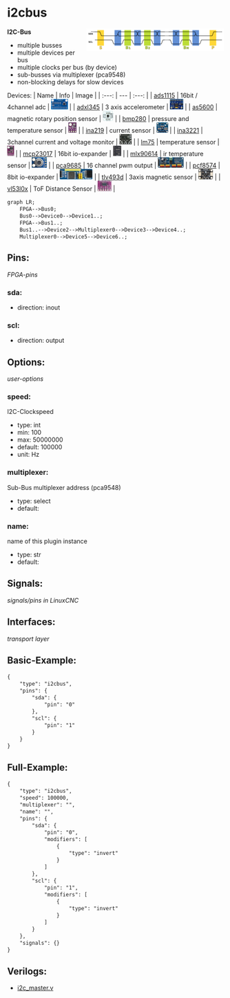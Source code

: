 # i2cbus

<img align="right" width="320" src="image.png">

**I2C-Bus**

* multiple busses
* multiple devices per bus
* multiple clocks per bus (by device)
* sub-busses via multiplexer (pca9548)
* non-blocking delays for slow devices
        
Devices:
| Name | Info | Image |
| :---: |  --- | :---: |
| [ads1115](devices/ads1115/) | 16bit / 4channel adc | <img src="devices/ads1115/image.png" height="24"> |
| [adxl345](devices/adxl345/) | 3 axis accelerometer | <img src="devices/adxl345/image.png" height="24"> |
| [as5600](devices/as5600/) | magnetic rotary position sensor | <img src="devices/as5600/image.png" height="24"> |
| [bmp280](devices/bmp280/) | pressure and temperature sensor | <img src="devices/bmp280/image.png" height="24"> |
| [ina219](devices/ina219/) | current sensor | <img src="devices/ina219/image.png" height="24"> |
| [ina3221](devices/ina3221/) | 3channel current and voltage monitor | <img src="devices/ina3221/image.png" height="24"> |
| [lm75](devices/lm75/) | temperature sensor | <img src="devices/lm75/image.png" height="24"> |
| [mcp23017](devices/mcp23017/) | 16bit io-expander | <img src="devices/mcp23017/image.png" height="24"> |
| [mlx90614](devices/mlx90614/) | ir temperature sensor | <img src="devices/mlx90614/image.png" height="24"> |
| [pca9685](devices/pca9685/) | 16 channel pwm output | <img src="devices/pca9685/image.png" height="24"> |
| [pcf8574](devices/pcf8574/) | 8bit io-expander | <img src="devices/pcf8574/image.png" height="24"> |
| [tlv493d](devices/tlv493d/) | 3axis magnetic sensor | <img src="devices/tlv493d/image.png" height="24"> |
| [vl53l0x](devices/vl53l0x/) | ToF Distance Sensor | <img src="devices/vl53l0x/image.png" height="24"> |

```mermaid
graph LR;
    FPGA-->Bus0;
    Bus0-->Device0-->Device1..;
    FPGA-->Bus1..;
    Bus1..-->Device2-->Multiplexer0-->Device3-->Device4..;
    Multiplexer0-->Device5-->Device6..;
```

## Pins:
*FPGA-pins*
### sda:

 * direction: inout

### scl:

 * direction: output


## Options:
*user-options*
### speed:
I2C-Clockspeed

 * type: int
 * min: 100
 * max: 50000000
 * default: 100000
 * unit: Hz

### multiplexer:
Sub-Bus multiplexer address (pca9548)

 * type: select
 * default: 

### name:
name of this plugin instance

 * type: str
 * default: 


## Signals:
*signals/pins in LinuxCNC*


## Interfaces:
*transport layer*


## Basic-Example:
```
{
    "type": "i2cbus",
    "pins": {
        "sda": {
            "pin": "0"
        },
        "scl": {
            "pin": "1"
        }
    }
}
```

## Full-Example:
```
{
    "type": "i2cbus",
    "speed": 100000,
    "multiplexer": "",
    "name": "",
    "pins": {
        "sda": {
            "pin": "0",
            "modifiers": [
                {
                    "type": "invert"
                }
            ]
        },
        "scl": {
            "pin": "1",
            "modifiers": [
                {
                    "type": "invert"
                }
            ]
        }
    },
    "signals": {}
}
```

## Verilogs:
 * [i2c_master.v](i2c_master.v)
